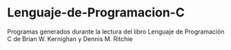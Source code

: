 # Lenguaje-de-Programacion-C

Programas generados durante la lectura del libro Lenguaje de Programación C de Brian W. Kernighan y Dennis M. Ritchie
